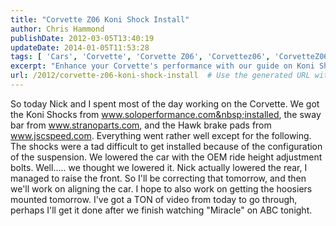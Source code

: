 ```yaml
---
title: "Corvette Z06 Koni Shock Install"
author: Chris Hammond
publishDate: 2012-03-05T13:40:19
updateDate: 2014-01-05T11:53:28
tags: [ 'Cars', 'Corvette', 'Corvette Z06', 'Corvettez06', 'CorvetteZ06org', 'Video', 'Videos' ]
excerpt: "Enhance your Corvette's performance with our guide on Koni Shocks installation, sway bar attachment and adjusting ride height. Discover our highs and lows!"
url: /2012/corvette-z06-koni-shock-install  # Use the generated URL with year
---
```

So today Nick and I spent most of the day working on the Corvette. We got the Koni Shocks from www.soloperformance.com&nbsp;installed, the sway bar from www.stranoparts.com, and the Hawk&nbsp;brake pads from www.jscspeed.com. Everything went rather well except for the following. The shocks were a tad difficult to get installed because of the configuration of the suspension. We lowered the car with the OEM ride height adjustment bolts. Well..... we thought we lowered it. Nick actually lowered the rear, I managed to raise the front. So I'll be correcting that tomorrow, and then we'll work on aligning the car. I hope to also work on getting the hoosiers mounted tomorrow. I've got a TON of video from today to go through, perhaps I'll get it done after we finish watching &quot;Miracle&quot; on ABC tonight.


